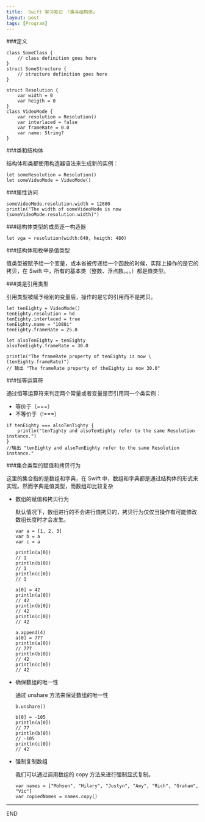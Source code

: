 ```yaml
---
title:  Swift 学习笔记 「类与结构体」
layout: post
tags: [Program]
---
```


###定义

```
class SomeClass {
    // class definition goes here
}
struct SomeStructure {
    // structure definition goes here
}
```

```
struct Resolution {
    var width = 0
    var heigth = 0
}
class VideoMode {
    var resolution = Resolution()
    var interlaced = false
    var frameRate = 0.0
    var name: String?
}
```

###类和结构体

结构体和类都使用构造器语法来生成新的实例：

```
let someResolution = Resolution()
let someVideoMode = VideoMode()
```


###属性访问

```
someVideoMode.resolution.width = 12880
println("The width of someVideoMode is now (someVideoMode.resolution.width)")
```

###结构体类型的成员逐一构造器

```
let vga = resolution(width:640, heigth: 480)
```

###结构体和枚举是值类型

值类型被赋予给一个变量，或本省被传递给一个函数的时候，实际上操作的是它的拷贝，在 Swift 中，所有的基本类（整数、浮点数。。。）都是值类型。

###类是引用类型

引用类型被赋予给别的变量后，操作的是它的引用而不是拷贝。

```
let tenEighty = VideoMode()
tenEighty.resolution = hd
tenEighty.interlaced = true
tenEighty.name = "1080i"
tenEighty.frameRate = 25.0

let alsoTenEighty = tenEighty
alsoTenEighty.frameRate = 30.0

println("The frameRate property of tenEighty is now \(tenEighty.frameRate)")
// 输出 "The frameRate property of theEighty is now 30.0"

```

###恒等运算符

通过恒等运算符来判定两个常量或者变量是否引用同一个类实例：

- 等价于（===）
- 不等价于（!===）

```
if tenEighty === alsoTenTighty {
    println("tenTighty and alsoTenEighty refer to the same Resolution instance.")
}
//输出 "tenEighty and alsoTenEighty refer to the same Resolution instance."
```

###集合类型的赋值和拷贝行为

这里的集合指的是数组和字典，在 Swift 中，数组和字典都是通过结构体的形式来实现。然而字典是值类型，而数组却比较复杂

- 数组的赋值和拷贝行为

	默认情况下，数组进行的不会进行值拷贝的，拷贝行为仅仅当操作有可能修改数组长度时才会发生。
	
	```
	var a = [1, 2, 3]
	var b = a
	var c = a
	
	println(a[0])
	// 1
	println(b[0])
	// 1
	println(c[0])
	// 1
	
	a[0] = 42
	println(a[0])
	// 42
	println(b[0])
	// 42
	println(c[0])
	// 42
	
	a.append(4)
	a[0] = 777
	println(a[0])
	// 777
	println(b[0])
	// 42
	println(c[0])
	// 42
	```
	
- 确保数组的唯一性

	通过 unshare 方法来保证数组的唯一性
	
	```
	b.unshare()
	
	b[0] = -105
	println(a[0])
	// 77
	println(b[0])
	// -105
	println(c[0])
	// 42
	``` 
	
	
- 强制复制数组

	我们可以通过调用数组的 copy 方法来进行强制显式复制。
	
	```
	var names = ["Mohsen", "Hilary", "Justyn", "Amy", "Rich", "Graham", "Vic"]
	var copiedNames = names.copy()
	```


---
END 


















